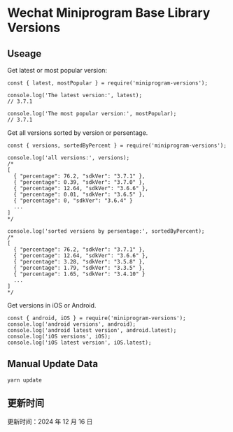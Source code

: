 
# Wechat Miniprogram Base Library Versions

## Useage

Get latest or most popular version:

```;
const { latest, mostPopular } = require('miniprogram-versions');

console.log('The latest version:', latest);
// 3.7.1

console.log('The most popular version:', mostPopular);
// 3.7.1

```

Get all versions sorted by version or persentage.

```
const { versions, sortedByPercent } = require('miniprogram-versions');

console.log('all versions:', versions);
/*
[
  { "percentage": 76.2, "sdkVer": "3.7.1" },
  { "percentage": 0.39, "sdkVer": "3.7.0" },
  { "percentage": 12.64, "sdkVer": "3.6.6" },
  { "percentage": 0.01, "sdkVer": "3.6.5" },
  { "percentage": 0, "sdkVer": "3.6.4" }
  ...
]
*/

console.log('sorted versions by persentage:', sortedByPercent);
/*
[
  { "percentage": 76.2, "sdkVer": "3.7.1" },
  { "percentage": 12.64, "sdkVer": "3.6.6" },
  { "percentage": 3.28, "sdkVer": "3.5.8" },
  { "percentage": 1.79, "sdkVer": "3.3.5" },
  { "percentage": 1.65, "sdkVer": "3.4.10" }
  ...
]
*/
```

Get versions in iOS or Android.

```
const { android, iOS } = require('miniprogram-versions');
console.log('android versions', android);
console.log('android latest version', android.latest);
console.log('iOS versions', iOS);
console.log('iOS latest version', iOS.latest);
```

## Manual Update Data

```
yarn update
```

## 更新时间

更新时间：2024 年 12 月 16 日
